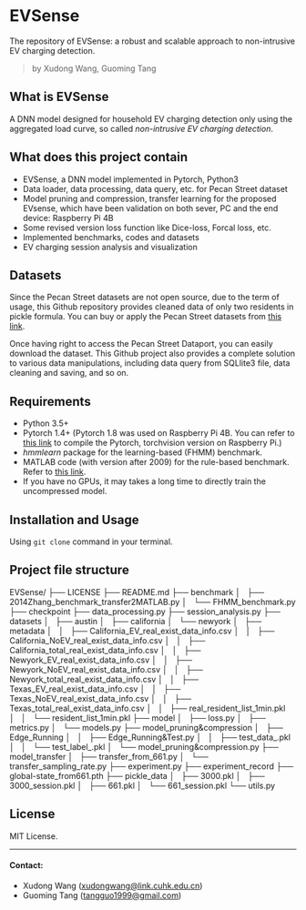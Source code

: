 # EVSense

The repository of EVSense: a robust and scalable approach to non-intrusive EV charging detection.

> by Xudong Wang, Guoming Tang

## What is EVSense

 A DNN model designed for household EV charging detection only using the aggregated load curve, so called *non-intrusive EV charging detection*.

## What does this project contain

  - EVSense, a DNN model implemented in Pytorch, Python3
  - Data loader, data processing, data query, etc. for Pecan Street dataset
  - Model pruning and compression, transfer learning for the proposed EVsense, which have been validation on both sever, PC and the end device: Raspberry Pi 4B
  - Some revised version loss function like Dice-loss, Forcal loss, etc.
  - Implemented benchmarks, codes and datasets
  - EV charging session analysis and visualization

## Datasets

 Since the Pecan Street datasets are not open source, due to the term of usage, this Github repository provides cleaned data of only two residents in pickle formula. You can buy or apply the Pecan Street datasets from [this link](https://www.pecanstreet.org/dataport/).
 
 Once having right to access the Pecan Street Dataport, you can easily download the dataset. This Github project also provides a complete solution to various data manipulations, including data query from SQLlite3 file, data cleaning and saving, and so on.

## Requirements

  - Python 3.5+
  - Pytorch 1.4+ (Pytorch 1.8 was used on Raspberry Pi 4B. You can refer to [this link](https://sites.google.com/view/steam-for-vision/raspberry-pi) to compile the Pytorch, torchvision version on Raspberry Pi.)
  - *hmmlearn* package for the learning-based (FHMM) benchmark.
  - MATLAB code (with version after 2009) for the rule-based benchmark. Refer to [this link](https://www.mathworks.com/matlabcentral/fileexchange/47474-energy-disaggregation-algorithm-for-electric-vehicle-charging-load).
  - If you have no GPUs, it may takes a long time to directly train the uncompressed model.

## Installation and Usage

  Using `git clone` command in your terminal.
  
  
## Project file structure
  EVSense/
  ├── LICENSE
  ├── README.md
  ├── benchmark
  │   ├── 2014Zhang_benchmark_transfer2MATLAB.py
  │   └── FHMM_benchmark.py
  ├── checkpoint
  ├── data_processing.py
  ├── session_analysis.py
  ├── datasets
  │   ├── austin
  │   ├── california
  │   └── newyork
  │   ├── metadata
  │   │   ├── California_EV_real_exist_data_info.csv
  │   │   ├── California_NoEV_real_exist_data_info.csv
  │   │   ├── California_total_real_exist_data_info.csv
  │   │   ├── Newyork_EV_real_exist_data_info.csv
  │   │   ├── Newyork_NoEV_real_exist_data_info.csv
  │   │   ├── Newyork_total_real_exist_data_info.csv
  │   │   ├── Texas_EV_real_exist_data_info.csv
  │   │   ├── Texas_NoEV_real_exist_data_info.csv
  │   │   ├── Texas_total_real_exist_data_info.csv
  │   │   ├── real_resident_list_1min.pkl
  │   │   └── resident_list_1min.pkl
  ├── model
  │   ├── loss.py
  │   ├── metrics.py
  │   └── models.py
  ├── model_pruning&compression
  │   ├── Edge_Running
  │   │   ├── Edge_Running&Test.py
  │   │   ├── test_data_.pkl
  │   │   └── test_label_.pkl
  │   └── model_pruning&compression.py
  ├── model_transfer
  │   ├── transfer_from_661.py
  │   └── transfer_sampling_rate.py
  ├── experiment.py
  ├── experiment_record
  ├── global-state_from661.pth
  ├── pickle_data
  │   ├── 3000.pkl
  │   ├── 3000_session.pkl
  │   ├── 661.pkl
  │   └── 661_session.pkl
  └── utils.py

## License

  MIT License.

---

#### Contact: 
- Xudong Wang (xudongwang@link.cuhk.edu.cn)
- Guoming Tang (tangguo1999@gmail.com)
